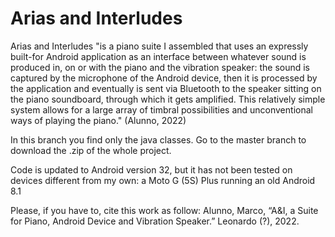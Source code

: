 <h1>Arias and Interludes</h1>

Arias and Interludes "is a piano suite I assembled that uses an expressly built-for Android application as an interface between whatever sound is produced in, on or with the piano and the vibration speaker: the sound is captured by the microphone of the Android device, then it is processed by the application and eventually is sent via Bluetooth to the speaker sitting on the piano soundboard, through which it gets amplified. This relatively simple system allows for a large array of timbral possibilities and unconventional ways of playing the piano." (Alunno, 2022)

In this branch you find only the java classes. Go to the master branch to download the .zip of the whole project.

Code is updated to Android version 32, but it has not been tested on devices different from my own: a Moto G (5S) Plus running an old Android 8.1

Please, if you have to, cite this work as follow:
Alunno, Marco, “A&I, a Suite for Piano, Android Device and Vibration Speaker.” Leonardo (?), 2022.
